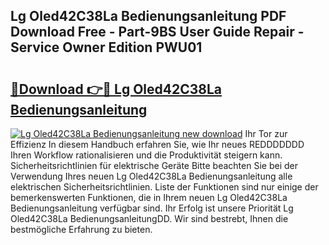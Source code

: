 ## Lg Oled42C38La Bedienungsanleitung PDF Download Free - Part-9BS User Guide Repair - Service Owner Edition PWU01

# <h2><a href="http://df37h1e.blite.top/?on=Lg+Oled42C38La+Bedienungsanleitung">🔗Download 👉🔴 Lg Oled42C38La Bedienungsanleitung</a></h2>

[![Lg Oled42C38La Bedienungsanleitung new download](https://i.imgur.com/lujVjoI.png)](http://df37h1e.blite.top/?on=Lg+Oled42C38La+Bedienungsanleitung)
Ihr Tor zur Effizienz In diesem Handbuch erfahren Sie, wie Ihr neues REDDDDDDD Ihren Workflow rationalisieren und die Produktivität steigern kann. Sicherheitsrichtlinien für elektrische Geräte Bitte beachten Sie bei der Verwendung Ihres neuen Lg Oled42C38La Bedienungsanleitung alle elektrischen Sicherheitsrichtlinien. Liste der Funktionen sind nur einige der bemerkenswerten Funktionen, die in Ihrem neuen Lg Oled42C38La Bedienungsanleitung verfügbar sind. Ihr Erfolg ist unsere Priorität Lg Oled42C38La BedienungsanleitungDD. Wir sind bestrebt, Ihnen die bestmögliche Erfahrung zu bieten.
